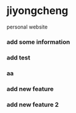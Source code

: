 # jiyongcheng
personal website

### add some information

### add test

### aa

### add new feature

### add new feature 2